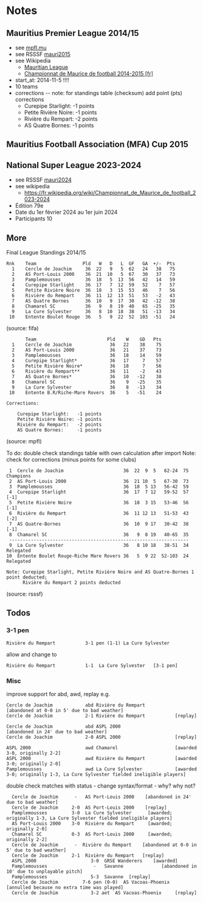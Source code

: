 # Notes

## Mauritius Premier League 2014/15

- see [mpfl.mu](http:www.mpfl.mu)
- see RSSSF [mauri2015](http://rsssf.com/tablesm/mauri2015.html)
- see Wikipedia
    - [Mauritian League](https://en.wikipedia.org/wiki/Mauritian_League)
    - [Championnat de Maurice de football 2014-2015 [fr]](https://fr.wikipedia.org/wiki/Championnat_de_Maurice_de_football_2014-2015)
- start_at: 2014-11-5 !!!!
- 10 teams
- corrections -- note: for standings table (checksum) add point (pts) corrections
  - Curepipe Starlight:   -1 points
  - Petite Rivière Noire: -1 points
  - Rivière du Rempart:   -2 points
  - AS Quatre Bornes:     -1 points


## Mauritius Football Association (MFA) Cup 2015


## National Super League 2023-2024
- see RSSSF [mauri2024](http://rsssf.com/tablesm/mauri2024.html)
- see wikipedia
  - <https://fr.wikipedia.org/wiki/Championnat_de_Maurice_de_football_2023-2024>
- Édition	79e
- Date	du 1er février 2024 au 1er juin 2024
- Participants	10



## More

Final League Standings 2014/15

```
Rnk    Team                 Pld   W   D   L  GF   GA  +/-  Pts
  1    Cercle de Joachim     36  22   9   5  62   24   38   75
  2    AS Port-Louis 2000    36  21  10   5  67   30   37   73
  3    Pamplemousses         36  18   5  13  56   42   14   59
  4    Curepipe Starlight    36  17   7  12  59   52    7   57
  5    Petite Rivière Noire  36  18   3  15  53   46    7   56
  6    Rivière du Rempart    36  11  12  13  51   53   -2   43
  7    AS Quatre Bornes      36  10   9  17  30   42  -12   38
  8    Chamarel SC           36   9   8  19  40   65  -25   35
  9    La Cure Sylvester     36   8  10  18  38   51  -13   34
 10    Entente Boulet Rouge  36   5   9  22  52  103  -51   24
```

(source: fifa)


```
       Team                          Pld    W    GD   Pts
  1    Cercle de Joachim              36   22    38    75
  2    AS Port-Louis 2000             36   21    37    73
  3    Pamplemousses                  36   18    14    59
  4    Curepipe Starlight*            36   17     7    57
  5    Petite Rivière Noire*          36   18     7    56
  6    Rivière du Rempart**           36   11    -2    43
  7    AS Quatre Bornes*              36   10   -12    38
  8    Chamarel SC                    36    9   -25    35
  9    La Cure Sylvester              36    8   -13    34
 10    Entente B.R/Riche-Mare Rovers  36    5   -51    24
```

```
Corrections:

    Curepipe Starlight:   -1 points
    Petite Rivière Noire: -1 points
    Rivière du Rempart:   -2 points
    AS Quatre Bornes:     -1 points
```

(source: mpfl)

To do: double check standings table with own calculation after import
Note: check for corrections (minus points for some clubs)


```
 1  Cercle de Joachim                      36  22  9  5   62-24  75  Champions
 2  AS Port-Louis 2000                     36  21 10  5   67-30  73
 3  Pamplemousses                          36  18  5 13   56-42  59
 4  Curepipe Starlight                     36  17  7 12   59-52  57  [-1]
 5  Petite Rivière Noire                   36  18  3 15   53-46  56  [-1]
 6  Rivière du Rempart                     36  11 12 13   51-53  43  [-2]
 7  AS Quatre-Bornes                       36  10  9 17   30-42  38  [-1]
 8  Chamarel SC                            36   9  8 19   40-65  35
 ------------------------------------------------------------------
 9  La Cure Sylvester                      36   8 10 18   38-51  34  Relegated
10  Entente Boulet Rouge-Riche Mare Rovers 36   5  9 22  52-103  24  Relegated

Note: Curepipe Starlight, Petite Rivière Noire and AS Quatre-Bornes 1 point deducted;
      Rivière du Rempart 2 points deducted
```

(source: rsssf)


## Todos

### 3-1 pen

```
Rivière du Rempart           3-1 pen (1-1) La Cure Sylvester
```

allow and change to

```
Rivière du Rempart           1-1  La Cure Sylvester   [3-1 pen]
```


### Misc

improve support for  abd, awd, replay e.g.

```
Cercle de Joachim            abd Rivière du Rempart           [abandoned at 0-0 in 5' due to bad weather]
Cercle de Joachim            2-1 Rivière du Rempart           [replay]

Cercle de Joachim            abd ASPL 2000                    [abandoned in 24' due to bad weather]
Cercle de Joachim            2-0 ASPL 2000                    [replay]

ASPL 2000                    awd Chamarel                     [awarded 3-0, originally 2-2]
ASPL 2000                    awd Rivière du Rempart           [awarded 3-0; originally 2-0]
Pamplemousses                awd La Cure Sylvester            [awarded 3-0; originally 1-3, La Cure Sylvester fielded ineligible players]
```


double check matches with status - change syntax/format - why? why not?

```
  Cercle de Joachim      -   AS Port-Louis 2000    [abandoned in 24' due to bad weather]
  Cercle de Joachim     2-0  AS Port-Louis 2000    [replay]
  Pamplemousses         3-0  La Cure Sylvester      [awarded; originally 1-3, La Cure Sylvester fielded ineligible players]
  AS Port-Louis 2000    3-0  Rivière du Rempart     [awarded; originally 2-0]
  Chamarel SC           0-3  AS Port-Louis 2000     [awarded; originally 2-2]
  Cercle de Joachim      -  Rivière du Rempart    [abandoned at 0-0 in 5' due to bad weather]
  Cercle de Joachim     2-1  Rivière du Rempart   [replay]
  ASPL 2000                    3-0  GRSE Wanderers    [awarded]
  Pamplemousses                 -   Savanne              [abandoned in 10' due to unplayable pitch]
  Pamplemousses                5-3  Savanne  [replay]
  Cercle de Joachim         7-6 pen (0-0)  AS Vacoas-Phoenix   [annulled because no extra time was played]
  Cercle de Joachim            3-2 aet  AS Vacoas-Phoenix     [replay]
```

